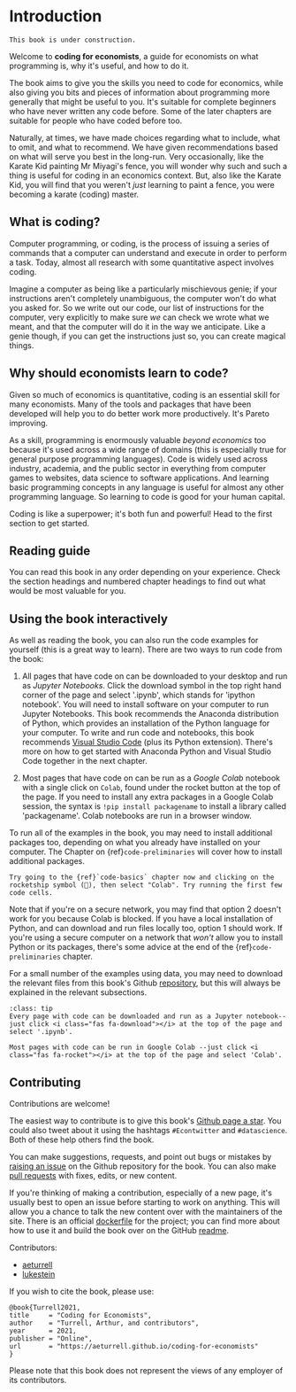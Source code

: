 # Introduction

```{warning}
This book is under construction.
```

Welcome to **coding for economists**, a guide for economists on what programming is, why it's useful, and how to do it.

The book aims to give you the skills you need to code for economics, while also giving you bits and pieces of information about programming more generally that might be useful to you. It's suitable for complete beginners who have never written any code before. Some of the later chapters are suitable for people who have coded before too.

Naturally, at times, we have made choices regarding what to include, what to omit, and what to recommend. We have given recommendations based on what will serve you best in the long-run. Very occasionally, like the Karate Kid painting Mr Miyagi's fence, you will wonder why such and such a thing is useful for coding in an economics context. But, also like the Karate Kid, you will find that you weren't *just* learning to paint a fence, you were becoming a karate (coding) master.

## What is coding?

Computer programming, or coding, is the process of issuing a series of commands that a computer can understand and execute in order to perform a task. Today, almost all research with some quantitative aspect involves coding.

Imagine a computer as being like a particularly mischievous genie; if your instructions aren't completely unambiguous, the computer won't do what you asked for. So we write out our code, our list of instructions for the computer, very explicitly to make sure *we* can check we wrote what we meant, and that the computer will do it in the way we anticipate. Like a genie though, if you can get the instructions just so, you can create magical things.

## Why should economists learn to code?

Given so much of economics is quantitative, coding is an essential skill for many economists. Many of the tools and packages that have been developed will help you to do better work more productively. It's Pareto improving.

As a skill, programming is enormously valuable *beyond economics* too because it's used across a wide range of domains (this is especially true for general purpose programming languages). Code is widely used across industry, academia, and the public sector in everything from computer games to websites, data science to software applications. And learning basic programming concepts in any language is useful for almost any other programming language. So learning to code is good for your human capital.

Coding is like a superpower; it's both fun and powerful! Head to the first section to get started.

## Reading guide

You can read this book in any order depending on your experience. Check the section headings and numbered chapter headings to find out what would be most valuable for you.

## Using the book interactively

As well as reading the book, you can also run the code examples for yourself (this is a great way to learn). There are two ways to run code from the book:

1. All pages that have code on can be downloaded to your desktop and run as *Jupyter Notebooks*. Click the download symbol in the top right hand corner of the page and select '.ipynb', which stands for 'ipython notebook'. You will need to install software on your computer to run Jupyter Notebooks. This book recommends the Anaconda distribution of Python, which provides an installation of the Python language for your computer. To write and run code and notebooks, this book recommends [Visual Studio Code](https://code.visualstudio.com/docs/python/python-tutorial) (plus its Python extension). There's more on how to get started with Anaconda Python and Visual Studio Code together in the next chapter.

2. Most pages that have code on can be run as a *Google Colab* notebook with a single click on `Colab`, found under the rocket button at the top of the page. If you need to install any extra packages in a Google Colab session, the syntax is `!pip install packagename` to install a library called 'packagename'. Colab notebooks are run in a browser window.

To run all of the examples in the book, you may need to install additional packages too, depending on what you already have installed on your computer. The Chapter on {ref}`code-preliminaries` will cover how to install additional packages.

```{admonition} Exercise
Try going to the {ref}`code-basics` chapter now and clicking on the rocketship symbol (🚀), then select "Colab". Try running the first few code cells.
```

Note that if you're on a secure network, you may find that option 2 doesn't work for you because Colab is blocked. If you have a local installation of Python, and can download and run files locally too, option 1 should work. If you're using a secure computer on a network that *won't* allow you to install Python or its packages, there's some advice at the end of the {ref}`code-preliminaries` chapter.

For a small number of the examples using data, you may need to download the relevant files from this book's Github [repository](https://github.com/aeturrell/coding-for-economists/tree/main/data), but this will always be explained in the relevant subsections.

```{admonition} Tip
:class: tip
Every page with code can be downloaded and run as a Jupyter notebook--just click <i class="fas fa-download"></i> at the top of the page and select '.ipynb'.

Most pages with code can be run in Google Colab --just click <i class="fas fa-rocket"></i> at the top of the page and select 'Colab'.
```

## Contributing

Contributions are welcome!

The easiest way to contribute is to give this book's [Github page a star](https://github.com/aeturrell/coding-for-economists). You could also tweet about it using the hashtags `#Econtwitter` and `#datascience`. Both of these help others find the book.

You can make suggestions, requests, and point out bugs or mistakes by [raising an issue](https://github.com/aeturrell/coding-for-economists/issues) on the Github repository for the book. You can also make [pull requests](https://github.com/aeturrell/coding-for-economists/pulls) with fixes, edits, or new content.

If you're thinking of making a contribution, especially of a new page, it's usually best to open an issue before starting to work on anything. This will allow you a chance to talk the new content over with the maintainers of the site. There is an official [dockerfile](https://github.com/aeturrell/coding-for-economists/blob/main/Dockerfile) for the project; you can find more about how to use it and build the book over on the GitHub [readme](https://github.com/aeturrell/coding-for-economists#coding-for-economists).

Contributors:

- [aeturrell](https://github.com/aeturrell)
- [lukestein](https://github.com/lukestein)

If you wish to cite the book, please use:

```
@book{Turrell2021,
title     = "Coding for Economists",
author    = "Turrell, Arthur, and contributors",
year      = 2021,
publisher = "Online",
url       = "https://aeturrell.github.io/coding-for-economists"
}
```

Please note that this book does not represent the views of any employer of its contributors.
